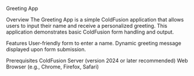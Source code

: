 Greeting App

Overview
The Greeting App is a simple ColdFusion application that allows users to input their name and receive a personalized greeting. This application demonstrates basic ColdFusion form handling and output.

Features
User-friendly form to enter a name.
Dynamic greeting message displayed upon form submission.

Prerequisites
ColdFusion Server (version 2024 or later recommended)
Web Browser (e.g., Chrome, Firefox, Safari)
